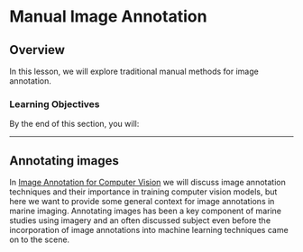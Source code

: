 # Manual Image Annotation

## Overview
In this lesson, we will explore traditional manual methods for image annotation.

### Learning Objectives

By the end of this section, you will:


---

## Annotating images
In [Image Annotation for Computer Vision](book/Image_Annotation_CV.md) we will discuss image annotation techniques and their importance in training computer vision models, but here we want to provide some general context for image annotations in marine imaging. Annotating images has been a key component of marine studies using imagery and an often discussed subject even before the incorporation of image annotations into machine learning techniques came on to the scene. 
